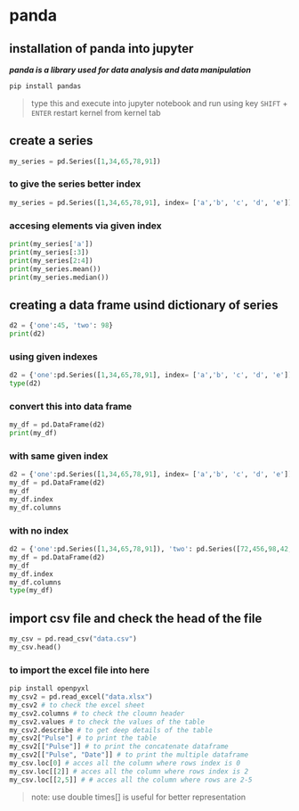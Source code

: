 # panda
## installation of panda into jupyter
***panda is a library used for data analysis and data manipulation***

```python
pip install pandas
```
> type this and execute into jupyter notebook  and run using key `SHIFT` + `ENTER`
> restart kernel from kernel tab

## create a series
```python
my_series = pd.Series([1,34,65,78,91])
```

### to give the series better index 
```python 
my_series = pd.Series([1,34,65,78,91], index= ['a','b', 'c', 'd', 'e'])
```
### accesing elements via given index
```python 
print(my_series['a'])
print(my_series[:3])
print(my_series[2:4])
print(my_series.mean())
print(my_series.median())
```
## creating a data frame usind dictionary of series
```python 
d2 = {'one':45, 'two': 98}
print(d2)
```
### using given indexes

```python
d2 = {'one':pd.Series([1,34,65,78,91], index= ['a','b', 'c', 'd', 'e']), 'two': pd.Series([72,456,98,42,396], index= ['f','g', 'h', 'i', 'j'])}
type(d2)
```
### convert this into data frame
```python 
my_df = pd.DataFrame(d2)
print(my_df)
```
### with same given index
```python
d2 = {'one':pd.Series([1,34,65,78,91], index= ['a','b', 'c', 'd', 'e']), 'two': pd.Series([72,456,98,42,396], index= ['a','b', 'c', 'd', 'e'])}
my_df = pd.DataFrame(d2)
my_df
my_df.index
my_df.columns
```
### with no index
```python
d2 = {'one':pd.Series([1,34,65,78,91]), 'two': pd.Series([72,456,98,42,396])}
my_df = pd.DataFrame(d2)
my_df
my_df.index
my_df.columns
type(my_df)

```

## import csv file and check the head of the file
```python
my_csv = pd.read_csv("data.csv")
my_csv.head()
```
### to import the excel file into here
```python
pip install openpyxl
my_csv2 = pd.read_excel("data.xlsx")
my_csv2 # to check the excel sheet
my_csv2.columns # to check the cloumn header
my_csv2.values # to check the values of the table 
my_csv2.describe # to get deep details of the table
my_csv2["Pulse"] # to print the table
my_csv2[["Pulse"]] # to print the concatenate dataframe
my_csv2[["Pulse", "Date"]] # to print the multiple dataframe
my_csv.loc[0] # acces all the column where rows index is 0
my_csv.loc[[2]] # acces all the column where rows index is 2
my_csv.loc[[2,5]] # # acces all the column where rows are 2-5

```
> note: use double times[] is useful for better representation

